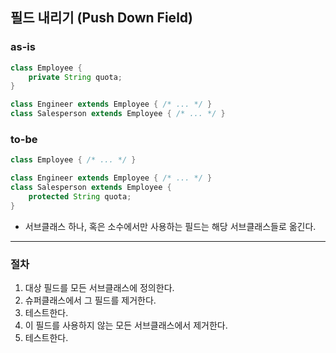 ## 필드 내리기 (Push Down Field)

### as-is
```java
class Employee {
    private String quota;
}

class Engineer extends Employee { /* ... */ }
class Salesperson extends Employee { /* ... */ }
```

### to-be
```java
class Employee { /* ... */ }

class Engineer extends Employee { /* ... */ }
class Salesperson extends Employee {
    protected String quota;
}
```

* 서브클래스 하나, 혹은 소수에서만 사용하는 필드는 해당 서브클래스들로 옮긴다.

- - -

### 절차
1. 대상 필드를 모든 서브클래스에 정의한다.
2. 슈퍼클래스에서 그 필드를 제거한다.
3. 테스트한다.
4. 이 필드를 사용하지 않는 모든 서브클래스에서 제거한다.
5. 테스트한다.

